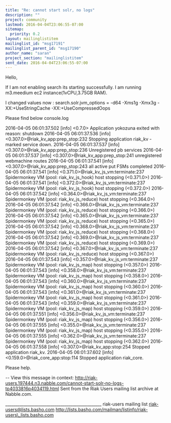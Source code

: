 ```yaml
---
title: "Re: cannot start solr, no logs"
description: ""
project: community
lastmod: 2016-04-04T23:06:55-07:00
sitemap:
  priority: 0.2
layout: mailinglistitem
mailinglist_id: "msg17191"
mailinglist_parent_id: "msg17190"
author_name: "saran"
project_section: "mailinglistitem"
sent_date: 2016-04-04T23:06:55-07:00
---
```



Hello,

If I am not enabling search its starting successfully. 
I am running m3.meedium ec2 instance(1vCPU,3.75GB RAM). 

I changed values now : search.solr.jvm\_options = -d64 -Xms1g -Xmx3g
-XX:+UseStringCache -XX:+UseCompressedOops

Please find below console.log 

2016-04-05 06:01:37.502 [info] &lt;0.7.0&gt; Application yokozuna exited with
reason: shutdown
2016-04-05 06:01:37.536 [info] &lt;0.307.0&gt;@riak\_kv\_app:prep\_stop:232 Stopping
application riak\_kv - marked service down.
2016-04-05 06:01:37.537 [info] &lt;0.307.0&gt;@riak\_kv\_app:prep\_stop:236
Unregistered pb services
2016-04-05 06:01:37.537 [info] &lt;0.307.0&gt;@riak\_kv\_app:prep\_stop:241
unregistered webmachine routes
2016-04-05 06:01:37.541 [info] &lt;0.307.0&gt;@riak\_kv\_app:prep\_stop:243 all
active put FSMs completed
2016-04-05 06:01:37.541 [info] &lt;0.371.0&gt;@riak\_kv\_js\_vm:terminate:237
Spidermonkey VM (pool: riak\_kv\_js\_hook) host stopping (&lt;0.371.0&gt;)
2016-04-05 06:01:37.541 [info] &lt;0.372.0&gt;@riak\_kv\_js\_vm:terminate:237
Spidermonkey VM (pool: riak\_kv\_js\_hook) host stopping (&lt;0.372.0&gt;)
2016-04-05 06:01:37.542 [info] &lt;0.364.0&gt;@riak\_kv\_js\_vm:terminate:237
Spidermonkey VM (pool: riak\_kv\_js\_reduce) host stopping (&lt;0.364.0&gt;)
2016-04-05 06:01:37.542 [info] &lt;0.366.0&gt;@riak\_kv\_js\_vm:terminate:237
Spidermonkey VM (pool: riak\_kv\_js\_reduce) host stopping (&lt;0.366.0&gt;)
2016-04-05 06:01:37.542 [info] &lt;0.365.0&gt;@riak\_kv\_js\_vm:terminate:237
Spidermonkey VM (pool: riak\_kv\_js\_reduce) host stopping (&lt;0.365.0&gt;)
2016-04-05 06:01:37.542 [info] &lt;0.368.0&gt;@riak\_kv\_js\_vm:terminate:237
Spidermonkey VM (pool: riak\_kv\_js\_reduce) host stopping (&lt;0.368.0&gt;)
2016-04-05 06:01:37.542 [info] &lt;0.369.0&gt;@riak\_kv\_js\_vm:terminate:237
Spidermonkey VM (pool: riak\_kv\_js\_reduce) host stopping (&lt;0.369.0&gt;)
2016-04-05 06:01:37.542 [info] &lt;0.367.0&gt;@riak\_kv\_js\_vm:terminate:237
Spidermonkey VM (pool: riak\_kv\_js\_reduce) host stopping (&lt;0.367.0&gt;)
2016-04-05 06:01:37.543 [info] &lt;0.357.0&gt;@riak\_kv\_js\_vm:terminate:237
Spidermonkey VM (pool: riak\_kv\_js\_map) host stopping (&lt;0.357.0&gt;)
2016-04-05 06:01:37.543 [info] &lt;0.358.0&gt;@riak\_kv\_js\_vm:terminate:237
Spidermonkey VM (pool: riak\_kv\_js\_map) host stopping (&lt;0.358.0&gt;)
2016-04-05 06:01:37.543 [info] &lt;0.360.0&gt;@riak\_kv\_js\_vm:terminate:237
Spidermonkey VM (pool: riak\_kv\_js\_map) host stopping (&lt;0.360.0&gt;)
2016-04-05 06:01:37.543 [info] &lt;0.361.0&gt;@riak\_kv\_js\_vm:terminate:237
Spidermonkey VM (pool: riak\_kv\_js\_map) host stopping (&lt;0.361.0&gt;)
2016-04-05 06:01:37.543 [info] &lt;0.359.0&gt;@riak\_kv\_js\_vm:terminate:237
Spidermonkey VM (pool: riak\_kv\_js\_map) host stopping (&lt;0.359.0&gt;)
2016-04-05 06:01:37.551 [info] &lt;0.356.0&gt;@riak\_kv\_js\_vm:terminate:237
Spidermonkey VM (pool: riak\_kv\_js\_map) host stopping (&lt;0.356.0&gt;)
2016-04-05 06:01:37.555 [info] &lt;0.355.0&gt;@riak\_kv\_js\_vm:terminate:237
Spidermonkey VM (pool: riak\_kv\_js\_map) host stopping (&lt;0.355.0&gt;)
2016-04-05 06:01:37.555 [info] &lt;0.362.0&gt;@riak\_kv\_js\_vm:terminate:237
Spidermonkey VM (pool: riak\_kv\_js\_map) host stopping (&lt;0.362.0&gt;)
2016-04-05 06:01:37.558 [info] &lt;0.307.0&gt;@riak\_kv\_app:stop:254 Stopped 
application riak\_kv.
2016-04-05 06:01:37.602 [info] &lt;0.159.0&gt;@riak\_core\_app:stop:114 Stopped 
application riak\_core.

Please help. 




--
View this message in context: 
http://riak-users.197444.n3.nabble.com/cannot-start-solr-no-logs-tp4033816p4034119.html
Sent from the Riak Users mailing list archive at Nabble.com.

\_\_\_\_\_\_\_\_\_\_\_\_\_\_\_\_\_\_\_\_\_\_\_\_\_\_\_\_\_\_\_\_\_\_\_\_\_\_\_\_\_\_\_\_\_\_\_
riak-users mailing list
riak-users@lists.basho.com
http://lists.basho.com/mailman/listinfo/riak-users\_lists.basho.com

